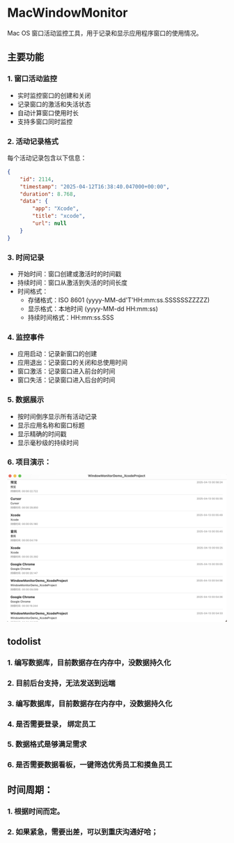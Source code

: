 # MacWindowMonitor

Mac OS 窗口活动监控工具，用于记录和显示应用程序窗口的使用情况。

## 主要功能

### 1. 窗口活动监控
- 实时监控窗口的创建和关闭
- 记录窗口的激活和失活状态
- 自动计算窗口使用时长
- 支持多窗口同时监控

### 2. 活动记录格式
每个活动记录包含以下信息：
```json
{
    "id": 2114,
    "timestamp": "2025-04-12T16:38:40.047000+00:00",
    "duration": 8.768,
    "data": {
        "app": "Xcode",
        "title": "xcode",
        "url": null
    }
}
```

### 3. 时间记录
- 开始时间：窗口创建或激活时的时间戳
- 持续时间：窗口从激活到失活的时间长度
- 时间格式：
  - 存储格式：ISO 8601 (yyyy-MM-dd'T'HH:mm:ss.SSSSSSZZZZZ)
  - 显示格式：本地时间 (yyyy-MM-dd HH:mm:ss)
  - 持续时间格式：HH:mm:ss.SSS

### 4. 监控事件
- 应用启动：记录新窗口的创建
- 应用退出：记录窗口的关闭和总使用时间
- 窗口激活：记录窗口进入前台的时间
- 窗口失活：记录窗口进入后台的时间

### 5. 数据展示
- 按时间倒序显示所有活动记录
- 显示应用名称和窗口标题
- 显示精确的时间戳
- 显示毫秒级的持续时间

### 6.  项目演示：
![目前demo截图](https://github.com/LiuShuoyu/MacWindowMonitor/blob/1.0.0/WindowMonitorDemo_XcodeProject/pic/demo.png?raw=true)

## todolist
### 1. 编写数据库，目前数据存在内存中，没数据持久化
### 2. 目前后台支持，无法发送到远端
### 3. 编写数据库，目前数据存在内存中，没数据持久化
### 4. 是否需要登录， 绑定员工
### 5. 数据格式是够满足需求
### 6. 是否需要数据看板，一键筛选优秀员工和摸鱼员工

## 时间周期：
### 1. 根据时间而定。
### 2. 如果紧急，需要出差，可以到重庆沟通好哈；


